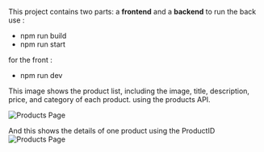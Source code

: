 This project contains two parts: a **frontend** and a **backend**
to run the back use :
- npm run build
- npm run start

for the front : 
- npm run dev

This image shows the product list, including the image, title, description, price, and category of each product. using the products API.

![Products Page](https://github.com/user-attachments/assets/0433a309-94db-4060-a31c-420aafc1b742)

And this shows the details of one product using the ProductID 
![Products Page](https://github.com/user-attachments/assets/49641ec7-47ec-4bf6-a083-2279475898ae)
